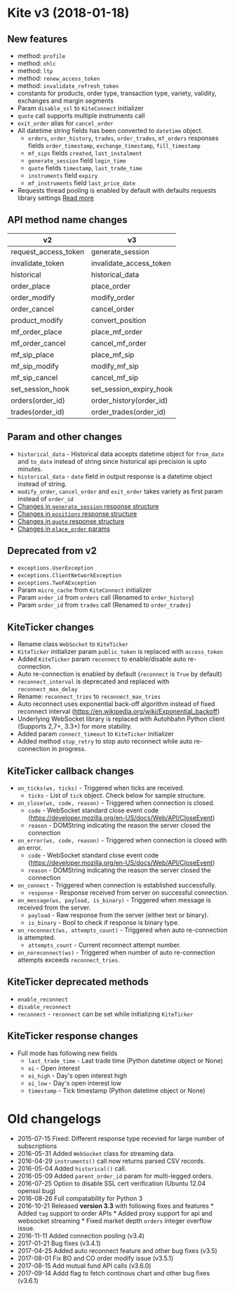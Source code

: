 
# Kite v3 (2018-01-18)

## New features

- method: `profile`
- method: `ohlc`
- method: `ltp`
- method: `renew_access_token`
- method: `invalidate_refresh_token`
- constants for products, order type, transaction type, variety, validity, exchanges and margin segments
- Param `disable_ssl` to `KiteConnect` initializer
- `quote` call supports multiple instruments call
- `exit_order` alias for `cancel_order`
- All datetime string fields has been converted to `datetime` object.
	- `orders`, `order_history`, `trades`, `order_trades`, `mf_orders` responses fields `order_timestamp`, `exchange_timestamp`, `fill_timestamp`
	- `mf_sips` fields `created`, `last_instalment`
	- `generate_session` field `login_time`
	- `quote` fields `timestamp`, `last_trade_time`
	- `instruments` field `expiry`
	- `mf_instruments` field `last_price_date`
- Requests thread pooling is enabled by default with defaults requests library settings [Read more](http://docs.python-requests.org/en/master/api/#requests.adapters.HTTPAdapter)

## API method name changes

| v2  					| v3 						|
| ----------------- 	| -------------------------	|
| request_access_token	| generate_session			|
| invalidate_token		| invalidate_access_token	|
| historical			| historical_data			|
| order_place 			| place_order				|
| order_modify 			| modify_order				|
| order_cancel 			| cancel_order				|
| product_modify 		| convert_position			|
| mf_order_place 		| place_mf_order			|
| mf_order_cancel 		| cancel_mf_order			|
| mf_sip_place 			| place_mf_sip				|
| mf_sip_modify 		| modify_mf_sip				|
| mf_sip_cancel 		| cancel_mf_sip			  	|
| set_session_hook  	| set_session_expiry_hook 	|
| orders(order_id)		| order_history(order_id) 	|
| trades(order_id)		| order_trades(order_id)  	|

## Param and other changes

- `historical_data` - Historical data accepts datetime object for `from_date` and `to_date` instead of string since historical api precision is upto minutes.
- `historical_data` - `date` field in output response is a datetime object instead of string.
- `modify_order`, `cancel_order` and `exit_order` takes variety as first param instead of `order_id`
- [Changes in `generate_session` response structure](https://kite.trade/docs/connect/v3/user/#response-attributes)
- [Changes in `positions` response structure](https://kite.trade/docs/connect/v3/portfolio/#response-attributes_1)
- [Changes in `quote` response structure](https://kite.trade/docs/connect/v3/market-quotes/#retrieving-full-market-quotes)
- [Changes in `place_order` params](https://kite.trade/docs/connect/v3/orders/#bracket-order-bo-parameters)

## Deprecated from v2

- `exceptions.UserException`
- `exceptions.ClientNetworkException`
- `exceptions.TwoFAException`
- Param `micro_cache` from `KiteConnect` initializer
- Param `order_id` from `orders` call (Renamed to `order_history`)
- Param `order_id` from `trades` call (Renamed to `order_trades`)

## KiteTicker changes

- Rename class `WebSocket` to `KiteTicker`
- `KiteTicker` initializer param `public_token` is replaced with `access_token`
- Added `KiteTicker` param `reconnect` to enable/disable auto re-connection.
- Auto re-connection is enabled by default (`reconnect` is `True` by default)
- `reconnect_interval` is deprecated and replaced with `reconnect_max_delay`
- Rename: `reconnect_tries` to `reconnect_max_tries`
- Auto reconnect uses exponential back-off algorithm instead of fixed reconnect interval (https://en.wikipedia.org/wiki/Exponential_backoff)
- Underlying WebSocket library is replaced with Autohbahn Python client (Supports 2,7+, 3.3+) for more stability.
- Added param `connect_timeout` to `KiteTicker` initializer
- Added method `stop_retry` to stop auto reconnect while auto re-connection in progress.

## KiteTicker callback changes

- `on_ticks(ws, ticks)` -  Triggered when ticks are received.
	- `ticks` - List of `tick` object. Check below for sample structure.
- `on_close(ws, code, reason)` -  Triggered when connection is closed.
	- `code` - WebSocket standard close event code (https://developer.mozilla.org/en-US/docs/Web/API/CloseEvent)
	- `reason` - DOMString indicating the reason the server closed the connection
- `on_error(ws, code, reason)` -  Triggered when connection is closed with an error.
	- `code` - WebSocket standard close event code (https://developer.mozilla.org/en-US/docs/Web/API/CloseEvent)
	- `reason` - DOMString indicating the reason the server closed the connection
- `on_connect` -  Triggered when connection is established successfully.
	- `response` - Response received from server on successful connection.
- `on_message(ws, payload, is_binary)` -  Triggered when message is received from the server.
	- `payload` - Raw response from the server (either text or binary).
	- `is_binary` - Bool to check if response is binary type.
- `on_reconnect(ws, attempts_count)` -  Triggered when auto re-connection is attempted.
	- `attempts_count` - Current reconnect attempt number.
- `on_noreconnect(ws)` -  Triggered when number of auto re-connection attempts exceeds `reconnect_tries`.


## KiteTicker deprecated methods

- `enable_reconnect`
- `disable_reconnect`
- `reconnect` - `reconnect` can be set while initializing `KiteTicker`

## KiteTicker response changes

- Full mode has following new fields
    - `last_trade_time` - Last trade time (Python datetime object or None)
    - `oi` - Open interest
    - `oi_high` - Day's open interest high
    - `oi_low` - Day's open interest low
    - `timestamp` - Tick timestamp (Python datetime object or None)


# Old changelogs

- 2015-07-15	Fixed: Different response type recevied for large number of subscriptions
- 2016-05-31	Added `WebSocket` class for streaming data.
- 2016-04-29	`instruments()` call now returns parsed CSV records.
- 2016-05-04	Added `historical()` call.
- 2016-05-09	Added `parent_order_id` param for multi-legged orders.
- 2016-07-25    Option to disable SSL cert verification (Ubuntu 12.04 openssl bug)
- 2016-08-26    Full compatability for Python 3
- 2016-10-21	Released **version 3.3** with following fixes and features
				* Added `tag` support to order APIs
				* Added proxy support for api and websocket streaming
				* Fixed market depth `orders` integer overflow issue.
- 2016-11-11	Added connection pooling (v3.4)
- 2017-01-21	Bug fixes (v3.4.1)
- 2017-04-25	Added auto reconnect feature and other bug fixes (v3.5)
- 2017-08-01	Fix BO and CO order modify issue (v3.5.1)
- 2017-08-15	Add mutual fund API calls (v3.6.0)
- 2017-09-14	Addd flag to fetch continous chart and other bug fixes (v3.6.1)
